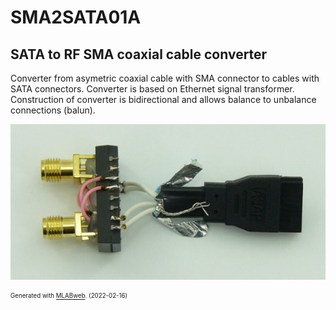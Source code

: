 <!--- PrjInfo ---> <!--- Please remove this line after manually editing --->
<!--- 00a56be08b96043df9e37d6aff7b6990 --->
<!--- Created:2022-02-16 22:02:35.898098: ---> 
<!--- Author:: ---> 
<!--- AuthorEmail:: ---> 
<!--- Tags:: ---> 
<!--- Ust:: ---> 
<!--- Label --->
<!--- ELabel ---> 
<!--- Name:SMA2SATA01A: --->
# SMA2SATA01A
<!--- LongName --->
## SATA to RF SMA coaxial cable converter
<!--- ELongName ---> 

<!--- Lead --->
Converter from asymetric coaxial cable with SMA connector to cables with SATA connectors. Converter is based on Ethernet signal transformer. Construction of converter is bidirectional and allows balance to unbalance connections (balun).
<!--- ELead ---> 

![SMA2SATA01A](doc/img/SMA2SATA_small.jpg) 


<!--- Description --->
<!--- EDescription --->
<!--- Content --->
<!--- EContent --->
<sub><sup> Generated with [MLABweb](https://github.com/MLAB-project/MLABweb). (2022-02-16)</sup></sub>